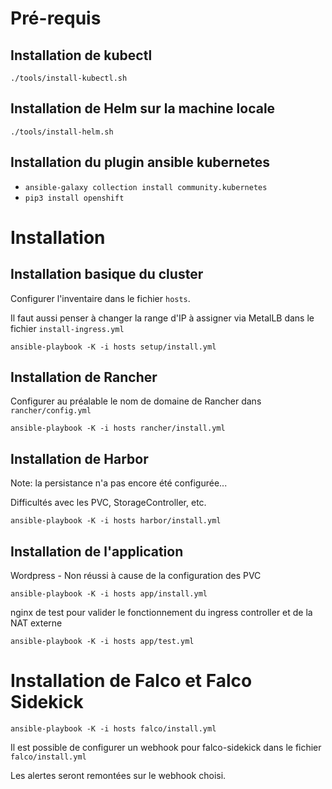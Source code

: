 # Pré-requis

## Installation de kubectl

`./tools/install-kubectl.sh`

## Installation de Helm sur la machine locale

`./tools/install-helm.sh`

## Installation du plugin ansible kubernetes

* `ansible-galaxy collection install community.kubernetes`
* `pip3 install openshift`

# Installation

## Installation basique du cluster

Configurer l'inventaire dans le fichier `hosts`.

Il faut aussi penser à changer la range d'IP à assigner via MetalLB dans le fichier `install-ingress.yml`

`ansible-playbook -K -i hosts setup/install.yml`

## Installation de Rancher

Configurer au préalable le nom de domaine de Rancher dans `rancher/config.yml`

`ansible-playbook -K -i hosts rancher/install.yml`
 
## Installation de Harbor

Note: la persistance n'a pas encore été configurée...

Difficultés avec les PVC, StorageController, etc.

`ansible-playbook -K -i hosts harbor/install.yml`

## Installation de l'application

Wordpress - Non réussi à cause de la configuration des PVC

`ansible-playbook -K -i hosts app/install.yml`

nginx de test pour valider le fonctionnement du ingress controller et de la NAT externe

`ansible-playbook -K -i hosts app/test.yml`

# Installation de Falco et Falco Sidekick

`ansible-playbook -K -i hosts falco/install.yml`

Il est possible de configurer un webhook pour falco-sidekick dans le fichier `falco/install.yml`

Les alertes seront remontées sur le webhook choisi.

